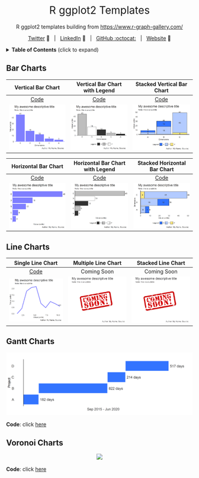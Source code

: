 <h1 style="font-weight:normal" align="center">
  R ggplot2 Templates
</h1>

<div align="center">

R ggplot2 templates building from https://www.r-graph-gallery.com/

[Twitter][Twitter] :speech_balloon:&nbsp;&nbsp;&nbsp;|&nbsp;&nbsp;&nbsp;[LinkedIn][LinkedIn] :necktie:&nbsp;&nbsp;&nbsp;|&nbsp;&nbsp;&nbsp;[GitHub :octocat:][GitHub]&nbsp;&nbsp;&nbsp;|&nbsp;&nbsp;&nbsp;[Website][Website] :link:

</div>

<!--
Quick Link 
-->

[Twitter]:https://twitter.com/WJSutton12
[LinkedIn]:https://www.linkedin.com/in/will-sutton-14711627/
[GitHub]:https://github.com/wjsutton
[Website]:https://wjsutton.github.io/


<details>
  <summary><strong>Table of Contents</strong> (click to expand)</summary>

<!-- toc -->
- [Bar Charts](https://github.com/wjsutton/ggplot2_snippets#bar-charts)
- [Line Charts](https://github.com/wjsutton/ggplot2_snippets#line-charts)
- [Gantt Charts](https://github.com/wjsutton/ggplot2_snippets#gantt-charts)
- [Voronoi Charts](https://github.com/wjsutton/ggplot2_snippets#voronoi-charts)
<!-- tocstop -->

</details>

## Bar Charts 

Vertical Bar Chart             |  Vertical Bar Chart with Legend			|  Stacked Vertical Bar Chart 	|
:-------------------------:|:-------------------------:|:-------------------------:|
[Code](bar_charts/vertical_bar_chart_plot.R)             |  [Code](bar_charts/vertical_bar_chart_plot_with_legend.R)  			|  [Code](bar_charts/vertical_stacked_bar_chart_plot_with_legend.R) 	|
![](images/vertical_bar_chart.png)  |  ![](images/vertical_bar_chart_with_legend.png)	|	![](images/stacked_vertical_bar_chart.png)	|

Horizontal Bar Chart             |  Horizontal Bar Chart with Legend			|  Stacked Horizontal Bar Chart 	|
:-------------------------:|:-------------------------:|:-------------------------:|
[Code](bar_charts/horizontal_bar_chart_plot.R)             |  [Code](bar_charts/horizontal_bar_chart_plot_with_legend.R)  			|  [Code](bar_charts/horizontal_stacked_bar_chart_plot_with_legend.R) 	|
![](images/horizontal_bar_chart.png)  |  ![](images/horizontal_bar_chart_with_legend.png)	|	![](images/stacked_horizontal_bar_chart.png)	|



## Line Charts 

Single Line Chart             |  Multiple Line Chart			|  Stacked Line Chart 	|
:-------------------------:|:-------------------------:|:-------------------------:|
[Code](line_charts/line_chart_single_plot.R)             |  Coming Soon  			|  Coming Soon 	|
![](images/line_chart_single.png)  |  ![](images/coming_soon.png)	|	![](images/coming_soon.png)	|


## Gantt Charts

<p align="center">
  <img src="images/simple_gantt.png">
</p>

**Code**: click [here](bar_charts/simple_gantt_chart_plot.R)


## Voronoi Charts 

<p align="center">
  <img src="images/football_voronoi_20_speed_compressed.gif">
</p>

**Code**: click [here](voronoi_charts/README_FOOTBALL_VORONOI.md)
